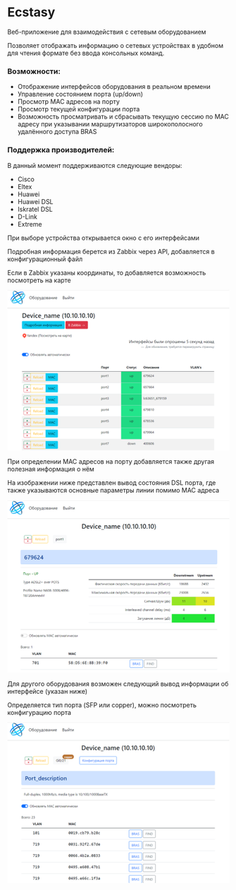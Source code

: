 # Ecstasy

Веб-приложение для взаимодействия с сетевым оборудованием

Позволяет отображать информацию о сетевых устройствах в удобном для чтения формате
без ввода консольных команд.

### Возможности:

- Отображение интерфейсов оборудования в реальном времени
- Управление состоянием порта (up/down)
- Просмотр MAC адресов на порту
- Просмотр текущей конфигурации порта
- Возможность просматривать и сбрасывать текущую сессию по MAC адресу при указывании
маршрутизаторов широкополосного удалённого доступа BRAS

### Поддержка производителей:

В данный момент поддерживаются следующие вендоры:
- Cisco
- Eltex
- Huawei
- Huawei DSL
- Iskratel DSL
- D-Link
- Extreme


При выборе устройства открывается окно с его интерфейсами

Подробная информация берется из Zabbix через API, добавляется в конфигурационный файл

Если в Zabbix указаны координаты, то добавляется возможность посмотреть на карте


![img.png](img/img.png)


При определении MAC адресов на порту добавляется также другая полезная информация о нём

На изображении ниже представлен вывод состояния DSL порта, где также указываются
основные параметры линии помимо MAC адреса

![img_1.png](img/img_1.png)

Для другого оборудования возможен следующий вывод информации об интерфейсе (указан ниже)

Определяется тип порта (SFP или copper), можно посмотреть конфигурацию порта


![img.png](img/img_2.png)
